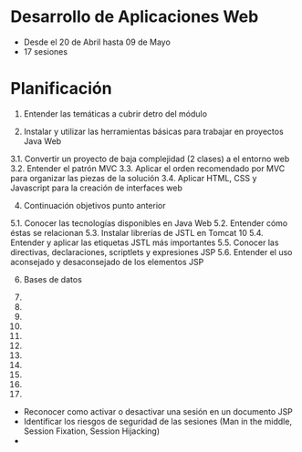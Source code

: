 # Desarrollo de Aplicaciones Web 

- Desde el 20 de Abril hasta 09 de Mayo 
- 17 sesiones

# Planificación

1. Entender las temáticas a cubrir detro del módulo 

2. Instalar y utilizar las herramientas básicas para trabajar en proyectos Java Web

3.1. Convertir un proyecto de baja complejidad (2 clases) a el entorno web
3.2. Entender el patrón MVC 
3.3. Aplicar el orden recomendado por MVC para organizar las piezas de la solución 
3.4. Aplicar HTML, CSS y Javascript para la creación de interfaces web 

4. Continuación objetivos punto anterior 

5.1. Conocer las tecnologías disponibles en Java Web 
5.2. Entender cómo éstas se relacionan 
5.3. Instalar librerías de JSTL en Tomcat 10 
5.4. Entender y aplicar las etiquetas JSTL más importantes 
5.5. Conocer las directivas, declaraciones, scriptlets y expresiones JSP 
5.6. Entender el uso aconsejado y desaconsejado de los elementos JSP 

6. Bases de datos 

7.

8.

9.

10.

11.

12.

13.

14.

15.

16.

17.


- Reconocer como activar o desactivar una sesión en un documento JSP 
- Identificar los riesgos de seguridad de las sesiones (Man in the middle, Session Fixation, Session Hijacking)
- 
